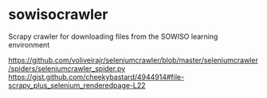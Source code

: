 # sowisocrawler
Scrapy crawler for downloading files from the SOWISO learning environment

https://github.com/voliveirajr/seleniumcrawler/blob/master/seleniumcrawler/spiders/seleniumcrawler_spider.py
https://gist.github.com/cheekybastard/4944914#file-scrapy_plus_selenium_renderedpage-L22

